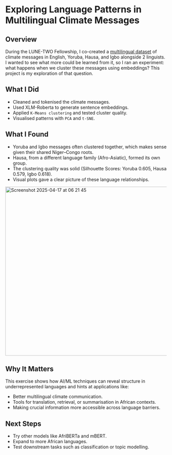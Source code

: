 # Exploring Language Patterns in Multilingual Climate Messages
## Overview
During the LUNE-TWO Fellowship, I co-created a [multilingual dataset](https://github.com/Olubusolami-R/multilingual-climate-messaging-dataset) of climate messages in English, Yoruba, Hausa, and Igbo alongside 2 linguists. I wanted to see what more could be learned from it, so I ran an experiment: what happens when we cluster these messages using embeddings?
This project is my exploration of that question.

## What I Did
- Cleaned and tokenised the climate messages.
- Used XLM-Roberta to generate sentence embeddings.
- Applied  `K-Means clustering` and tested cluster quality.
- Visualised patterns with `PCA` and `t-SNE`.

## What I Found
- Yoruba and Igbo messages often clustered together, which makes sense given their shared Niger–Congo roots.
- Hausa, from a different language family (Afro-Asiatic), formed its own group.
- The clustering quality was solid (Silhouette Scores: Yoruba 0.605, Hausa 0.579, Igbo 0.618).
- Visual plots gave a clear picture of these language relationships.

<img width="948" height="527" alt="Screenshot 2025-04-17 at 06 21 45" src="https://github.com/user-attachments/assets/bc330102-4228-4c7f-ae50-db3969940404" />

  
## Why It Matters
This exercise shows how AI/ML techniques can reveal structure in underrepresented languages and hints at applications like:
- Better multilingual climate communication.
- Tools for translation, retrieval, or summarisation in African contexts.
- Making crucial information more accessible across language barriers.

## Next Steps
- Try other models like AfriBERTa and mBERT.
- Expand to more African languages.
- Test downstream tasks such as classification or topic modelling.
